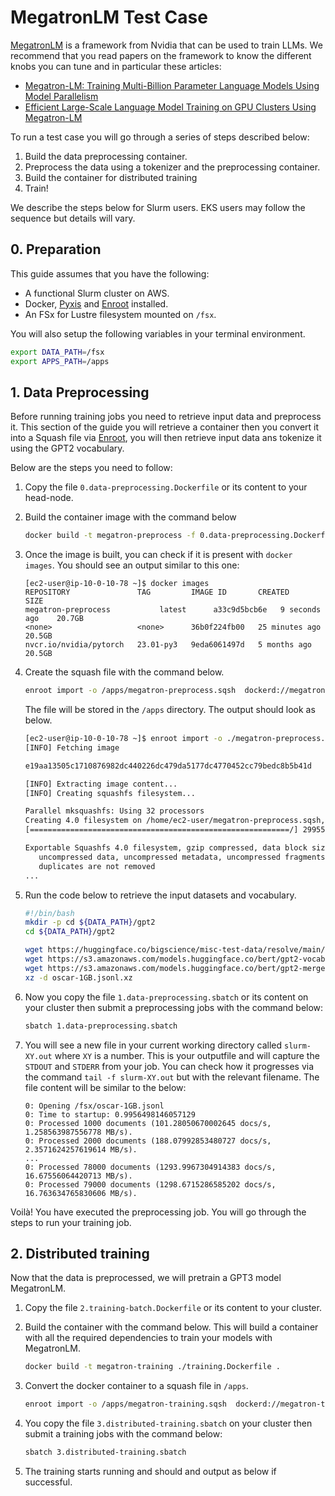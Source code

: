 # MegatronLM Test Case

[MegatronLM](https://github.com/NVIDIA/Megatron-LM) is a framework from Nvidia that can be used to train LLMs. We recommend that you read papers on the framework to know the different knobs you can tune and in particular these articles:

- [Megatron-LM: Training Multi-Billion Parameter Language Models Using Model Parallelism](https://arxiv.org/abs/1909.08053)
- [Efficient Large-Scale Language Model Training on GPU Clusters Using Megatron-LM](https://arxiv.org/abs/1909.08053)

To run a test case you will go through a series of steps described below:

1. Build the data preprocessing container.
2. Preprocess the data using a tokenizer and the preprocessing container.
3. Build the container for distributed training
4. Train!

We describe the steps below for Slurm users. EKS users may follow the sequence but details will vary.

## 0. Preparation

This guide assumes that you have the following:

- A functional Slurm cluster on AWS.
- Docker, [Pyxis](https://github.com/NVIDIA/pyxis) and [Enroot](https://github.com/NVIDIA/enroot) installed.
- An FSx for Lustre filesystem mounted on `/fsx`.

You will also setup the following variables in your terminal environment.

```bash
export DATA_PATH=/fsx
export APPS_PATH=/apps
```

## 1. Data Preprocessing

Before running training jobs you need to retrieve input data and preprocess it. This section of the guide you will retrieve a container then you convert it into a Squash file via [Enroot](https://github.com/NVIDIA/enroot), you will then retrieve input data ans tokenize it using the GPT2 vocabulary.

Below are the steps you need to follow:

1. Copy the file `0.data-preprocessing.Dockerfile` or its content to your head-node.
2. Build the container image with the command below

   ```bash
   docker build -t megatron-preprocess -f 0.data-preprocessing.Dockerfile .
   ```

3. Once the image is built, you can check if it is present with `docker images`. You should see an output similar to this one:
   ```
   [ec2-user@ip-10-0-10-78 ~]$ docker images
   REPOSITORY               TAG         IMAGE ID       CREATED          SIZE
   megatron-preprocess           latest      a33c9d5bcb6e   9 seconds ago    20.7GB
   <none>                   <none>      36b0f224fb00   25 minutes ago   20.5GB
   nvcr.io/nvidia/pytorch   23.01-py3   9eda6061497d   5 months ago     20.5GB
   ```
4. Create the squash file with the command below.
   ```bash
   enroot import -o /apps/megatron-preprocess.sqsh  dockerd://megatron-preprocess:latest
   ```
   The file will be stored in the `/apps` directory. The output should look as below.

    ```bash
    [ec2-user@ip-10-0-10-78 ~]$ enroot import -o ./megatron-preprocess.sqsh  dockerd://megatron-preprocess:latest
    [INFO] Fetching image

    e19aa13505c1710876982dc440226dc479da5177dc4770452cc79bedc8b5b41d

    [INFO] Extracting image content...
    [INFO] Creating squashfs filesystem...

    Parallel mksquashfs: Using 32 processors
    Creating 4.0 filesystem on /home/ec2-user/megatron-preprocess.sqsh, block size 131072.
    [==========================================================/] 299550/299550 100%

    Exportable Squashfs 4.0 filesystem, gzip compressed, data block size 131072
       uncompressed data, uncompressed metadata, uncompressed fragments, uncompressed xattrs
       duplicates are not removed
    ...
    ```

5. Run the code below to retrieve the input datasets and vocabulary.

    ```bash
    #!/bin/bash
    mkdir -p cd ${DATA_PATH}/gpt2
    cd ${DATA_PATH}/gpt2

    wget https://huggingface.co/bigscience/misc-test-data/resolve/main/stas/oscar-1GB.jsonl.xz
    wget https://s3.amazonaws.com/models.huggingface.co/bert/gpt2-vocab.json
    wget https://s3.amazonaws.com/models.huggingface.co/bert/gpt2-merges.txt
    xz -d oscar-1GB.jsonl.xz
    ```

6. Now you copy the file `1.data-preprocessing.sbatch` or its content on your cluster then submit a preprocessing jobs with the command below:

    ```bash
    sbatch 1.data-preprocessing.sbatch
    ```

7. You will see a new file in your current working directory called `slurm-XY.out` where `XY` is a number. This is your outputfile and will capture the `STDOUT` and `STDERR` from your job. You can check how it progresses via the command `tail -f slurm-XY.out` but with the relevant filename. The file content will be similar to the below:

    ```
    0: Opening /fsx/oscar-1GB.jsonl
    0: Time to startup: 0.9956498146057129
    0: Processed 1000 documents (101.28050670002645 docs/s, 1.258563987556778 MB/s).
    0: Processed 2000 documents (188.07992853480727 docs/s, 2.3571624257619614 MB/s).
    ...
    0: Processed 78000 documents (1293.9967304914383 docs/s, 16.67556064420713 MB/s).
    0: Processed 79000 documents (1298.6715286585202 docs/s, 16.763634765830606 MB/s).
    ```

Voilà! You have executed the preprocessing job. You will go through the steps to run your training job.


## 2. Distributed training

Now that the data is preprocessed, we will pretrain a GPT3 model MegatronLM.


1. Copy the file `2.training-batch.Dockerfile` or its content to your cluster.
2. Build the container with the command below. This will build a container with all the required dependencies to train your models with MegatronLM.
    ```bash
    docker build -t megatron-training ./training.Dockerfile .
    ```
3. Convert the docker container to a squash file in `/apps`.
    ```bash
    enroot import -o /apps/megatron-training.sqsh  dockerd://megatron-training:latest
    ```
4. You copy the file `3.distributed-training.sbatch`  on your cluster then submit a training jobs with the command below:

    ```bash
    sbatch 3.distributed-training.sbatch
    ```
5. The training starts running and should and output as below if successful.
